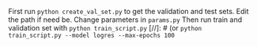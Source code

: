 First run `python create_val_set.py` to get the validation and test sets. Edit the path if need be.
Change parameters in `params.py`
Then run train and validation set with `python train_script.py`
[//]: # (or `python train_script.py --model logres --max-epochs 100`